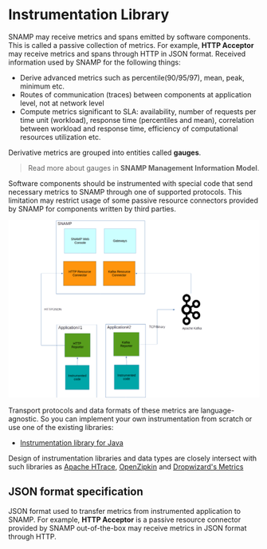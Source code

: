 Instrumentation Library
====
SNAMP may receive metrics and spans emitted by software components. This is called a passive collection of metrics. For example, **HTTP Acceptor** may receive metrics and spans through HTTP in JSON format. Received information used by SNAMP for the following things:
* Derive advanced metrics such as percentile(90/95/97), mean, peak, minimum etc.  
* Routes of communication (traces) between components at application level, not at network level
* Compute metrics significant to SLA: availability, number of requests per time unit (workload), response time (percentiles and mean), correlation between workload and response time, efficiency of computational resources utilization etc.

Derivative metrics are grouped into entities called **gauges**.
> Read more about gauges in **SNAMP Management Information Model**.

Software components should be instrumented with special code that send necessary metrics to SNAMP through one of supported protocols. This limitation may restrict usage of some passive resource connectors provided by SNAMP for components written by third parties.

![Instrumentation Architecture](instrumentation-library.png)

Transport protocols and data formats of these metrics are language-agnostic. So you can implement your own instrumentation from scratch or use one of the existing libraries:

* [Instrumentation library for Java](java.md)

Design of instrumentation libraries and data types are closely intersect with such libraries as [Apache HTrace](http://htrace.incubator.apache.org/), [OpenZipkin](http://zipkin.io/pages/existing_instrumentations.html) and [Dropwizard's Metrics](http://metrics.dropwizard.io/3.2.3/getting-started.html)

## JSON format specification
JSON format used to transfer metrics from instrumented application to SNAMP. For example, **HTTP Acceptor** is a passive resource connector provided by SNAMP out-of-the-box may receive metrics in JSON format through HTTP.
